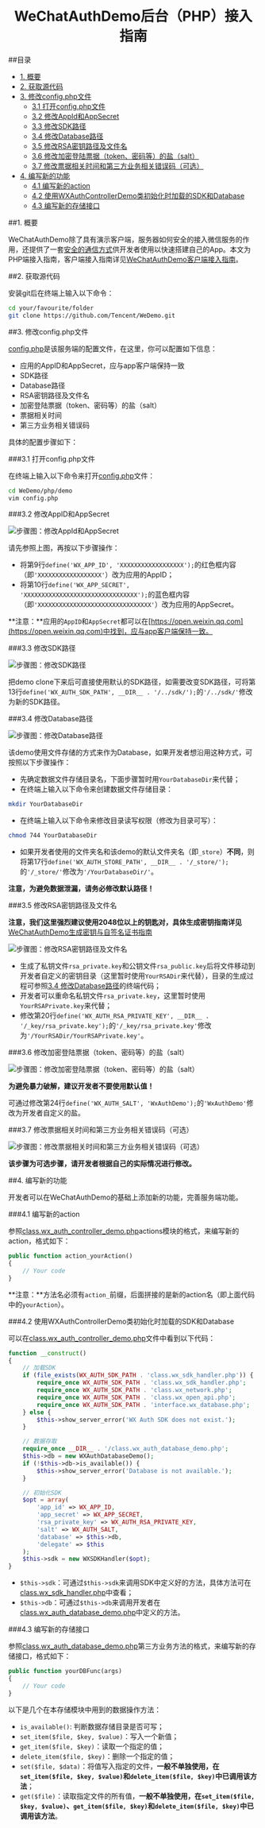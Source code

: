 <h1 align='center'>WeChatAuthDemo后台（PHP）接入指南</h1>

##目录

* [1. 概要](#user-content-1-概要)
* [2. 获取源代码](#user-content-2-获取源代码)
* [3. 修改config.php文件](#user-content-3-修改configphp文件)
	* [3.1 打开config.php文件](#user-content-31-打开configphp文件)
	* [3.2 修改AppId和AppSecret](#user-content-32-修改appid和appsecret)
	* [3.3 修改SDK路径](#user-content-33-修改sdk路径)
	* [3.4 修改Database路径](#user-content-34-修改database路径)
	* [3.5 修改RSA密钥路径及文件名](#user-content-35-修改rsa密钥路径及文件名)
	* [3.6 修改加密登陆票据（token、密码等）的盐（salt）](#user-content-36-修改加密登陆票据token密码等的盐salt)
	* [3.7 修改票据相关时间和第三方业务相关错误码（可选）](#user-content-37-修改票据相关时间和第三方业务相关错误码可选)
* [4. 编写新的功能](#user-content-4-编写新的功能)
	* [4.1 编写新的action](#user-content-41-编写新的action)
	* [4.2 使用WXAuthControllerDemo类初始化时加载的SDK和Database](#user-content-42-使用wxauthcontrollerdemo类初始化时加载的sdk和database)
	* [4.3 编写新的存储接口](#user-content-43-编写新的存储接口)

##1. 概要

WeChatAuthDemo除了具有演示客户端，服务器如何安全的接入微信服务的作用，还提供了一套[安全的通信方式](https://github.com/Tencent/WeDemo/wiki/微信Auth-Demo-App交互时序说明文档)供开发者使用以快速搭建自己的App。本文为PHP端接入指南，客户端接入指南详见[WeChatAuthDemo客户端接入指南](https://github.com/weixin-open/WeChatAuthDemo/wiki/WeChatAuthDemo客户端接入指南)。

##2. 获取源代码

安装git后在终端上输入以下命令：

```bash
cd your/favourite/folder
git clone https://github.com/Tencent/WeDemo.git
```

##3. 修改config.php文件

[config.php](https://github.com/Tencent/WeDemo/blob/master/php/demo/config.php)是该服务端的配置文件，在这里，你可以配置如下信息：

* 应用的AppID和AppSecret，应与app客户端保持一致
* SDK路径
* Database路径
* RSA密钥路径及文件名
* 加密登陆票据（token、密码等）的盐（salt）
* 票据相关时间
* 第三方业务相关错误码

具体的配置步骤如下：

###3.1 打开config.php文件

在终端上输入以下命令来打开[config.php](https://github.com/Tencent/WeDemo/blob/master/php/demo/config.php)文件：

```bash
cd WeDemo/php/demo
vim config.php
```

###3.2 修改AppID和AppSecret

![步骤图：修改AppId和AppSecret](https://raw.githubusercontent.com/weixin-open/WeChatAuthDemo/master/doc/image/config_step1.jpg)

请先参照上图，再按以下步骤操作：

* 将第9行`define('WX_APP_ID', 'XXXXXXXXXXXXXXXXXX');`的红色框内容（即`'XXXXXXXXXXXXXXXXXX'`）改为应用的AppID；
* 将第10行`define('WX_APP_SECRET', 'XXXXXXXXXXXXXXXXXXXXXXXXXXXXXXXX');`的蓝色框内容（即`'XXXXXXXXXXXXXXXXXXXXXXXXXXXXXXXX'`）改为应用的AppSecret。

**注意：**应用的`AppID`和`AppSecret`都可以在[https://open.weixin.qq.com](https://open.weixin.qq.com)中找到，应与app客户端保持一致。

###3.3 修改SDK路径

![步骤图：修改SDK路径](https://raw.githubusercontent.com/weixin-open/WeChatAuthDemo/master/doc/image/config_step2.jpg)

把demo clone下来后可直接使用默认的SDK路径，如需要改变SDK路径，可将第13行`define('WX_AUTH_SDK_PATH', __DIR__ . '/../sdk/');`的`'/../sdk/'`修改为新的SDK路径。

###3.4 修改Database路径

![步骤图：修改Database路径](https://raw.githubusercontent.com/weixin-open/WeChatAuthDemo/master/doc/image/config_step3.jpg)

该demo使用文件存储的方式来作为Database，如果开发者想沿用这种方式，可按照以下步骤操作：

* 先确定数据文件存储目录名，下面步骤暂时用`YourDatabaseDir`来代替；
* 在终端上输入以下命令来创建数据文件存储目录：

```bash
mkdir YourDatabaseDir
```

* 在终端上输入以下命令来修改目录读写权限（修改为目录可写）：

```bash
chmod 744 YourDatabaseDir
```

* 如果开发者使用的文件夹名和该demo的默认文件夹名（即`_store`）**不同**，则将第17行`define('WX_AUTH_STORE_PATH', __DIR__ . '/_store/');`的`'/_store/'`修改为`'/YourDatabaseDir/'`。

**注意，为避免数据泄漏，请务必修改默认路径！**

###3.5 修改RSA密钥路径及文件名

**注意，我们这里强烈建议使用2048位以上的钥匙对，具体生成密钥指南详见**[WeChatAuthDemo生成密钥与自签名证书指南](https://github.com/Tencent/WeDemo/wiki/WeChatAuthDemo生成密钥与自签名证书指南)

![步骤图：修改RSA密钥路径及文件名](https://raw.githubusercontent.com/weixin-open/WeChatAuthDemo/master/doc/image/config_step4.jpg)

* 生成了私钥文件`rsa_private.key`和公钥文件`rsa_public.key`后将文件移动到开发者自定义的密钥目录（这里暂时使用`YourRSADir`来代替），目录的生成过程可参照[3.4 修改Database路径](#user-content-34-修改database路径)的终端代码；
* 开发者可以重命名私钥文件`rsa_private.key`，这里暂时使用`YourRSAPrivate.key`来代替；
* 修改第20行`define('WX_AUTH_RSA_PRIVATE_KEY', __DIR__ . '/_key/rsa_private.key');`的`'/_key/rsa_private.key'`修改为`'/YourRSADir/YourRSAPrivate.key'`。

###3.6 修改加密登陆票据（token、密码等）的盐（salt）

![步骤图：修改加密登陆票据（token、密码等）的盐（salt）](https://raw.githubusercontent.com/weixin-open/WeChatAuthDemo/master/doc/image/config_step5.jpg)

**为避免暴力破解，建议开发者不要使用默认值！**

可通过修改第24行`define('WX_AUTH_SALT', 'WxAuthDemo');`的`'WxAuthDemo'`修改为开发者自定义的盐。

###3.7 修改票据相关时间和第三方业务相关错误码（可选）

![步骤图：修改票据相关时间和第三方业务相关错误码（可选）](https://raw.githubusercontent.com/weixin-open/WeChatAuthDemo/master/doc/image/config_step6.jpg)

**该步骤为可选步骤，请开发者根据自己的实际情况进行修改。**

##4. 编写新的功能

开发者可以在WeChatAuthDemo的基础上添加新的功能，完善服务端功能。

###4.1 编写新的action

参照[class.wx_auth_controller_demo.php](https://github.com/Tencent/WeDemo/blob/master/php/demo/class.wx_auth_controller_demo.php)actions模块的格式，来编写新的action，格式如下：

```php
public function action_yourAction()
{
	// Your code
}
```

**注意：**方法名必须有`action_`前缀，后面拼接的是新的action名（即上面代码中的`yourAction`）。

###4.2 使用WXAuthControllerDemo类初始化时加载的SDK和Database

可以在[class.wx_auth_controller_demo.php](https://github.com/Tencent/WeDemo/blob/master/php/demo/class.wx_auth_controller_demo.php)文件中看到以下代码：

```php
function __construct()
{
	// 加载SDK
	if (file_exists(WX_AUTH_SDK_PATH . 'class.wx_sdk_handler.php')) {
		require_once WX_AUTH_SDK_PATH . 'class.wx_sdk_handler.php';
		require_once WX_AUTH_SDK_PATH . 'class.wx_network.php';
		require_once WX_AUTH_SDK_PATH . 'class.wx_open_api.php';
		require_once WX_AUTH_SDK_PATH . 'interface.wx_database.php';
	} else {
		$this->show_server_error('WX Auth SDK does not exist.');
	}

	// 数据存取
	require_once __DIR__ . '/class.wx_auth_database_demo.php';
	$this->db = new WXAuthDatabaseDemo();
	if (!$this->db->is_available()) {
		$this->show_server_error('Database is not available.');
	}

	// 初始化SDK
	$opt = array(
		'app_id' => WX_APP_ID,
		'app_secret' => WX_APP_SECRET,
		'rsa_private_key' => WX_AUTH_RSA_PRIVATE_KEY,
		'salt' => WX_AUTH_SALT,
		'database' => $this->db,
		'delegate' => $this
	);
	$this->sdk = new WXSDKHandler($opt);
}
```

* `$this->sdk`：可通过`$this->sdk`来调用SDK中定义好的方法，具体方法可在[class.wx_sdk_handler.php](https://github.com/Tencent/WeDemo/blob/master/php/sdk/class.wx_sdk_handler.php)中查看；
* `$this->db`：可通过`$this->db`来调用开发者在[class.wx_auth_database_demo.php](https://github.com/Tencent/WeDemo/blob/master/php/demo/class.wx_auth_database_demo.php)中定义的方法。

###4.3 编写新的存储接口

参照[class.wx_auth_database_demo.php](https://github.com/Tencent/WeDemo/blob/master/php/demo/class.wx_auth_database_demo.php)第三方业务方法的格式，来编写新的存储接口，格式如下：

```php
public function yourDBFunc(args)
{
	// Your code
}
```

以下是几个在本存储模块中用到的数据操作方法：

* `is_available()`: 判断数据存储目录是否可写；
* `set_item($file, $key, $value)`：写入一个新值；
* `get_item($file, $key)`：读取一个指定的值；
* `delete_item($file, $key)`：删除一个指定的值；
* `set($file, $data)`：将值写入指定的文件，**一般不单独使用，在`set_item($file, $key, $value)`和`delete_item($file, $key)`中已调用该方法**；
* `get($file)`：读取指定文件的所有值，**一般不单独使用，在`set_item($file, $key, $value)`、`get_item($file, $key)`和`delete_item($file, $key)`中已调用该方法**。